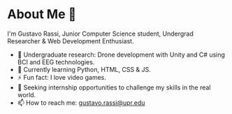 # About Me 👋
I'm Gustavo Rassi, Junior Computer Science student, Undergrad Researcher & Web Development Enthusiast.
- 🔬 Undergraduate research: Drone development with Unity and C# using BCI and EEG technologies.
- 🌱 Currently learning Python, HTML, CSS & JS.
- ⚡ Fun fact: I love video games.
- 🎯 Seeking internship opportunities to challenge my skills in the real world.
- 📫 How to reach me: gustavo.rassi@upr.edu
<!--
**GustavoRassi/GustavoRassi** is a ✨ _special_ ✨ repository because its `README.md` (this file) appears on your GitHub profile.

Here are some ideas to get you started:

- 👯 I’m looking to collaborate on ...
- 🤔 I’m looking for help with ...
- 💬 Ask me about ...
- 😄 Pronouns: ...
- ⚡ Fun fact: ...
-->

